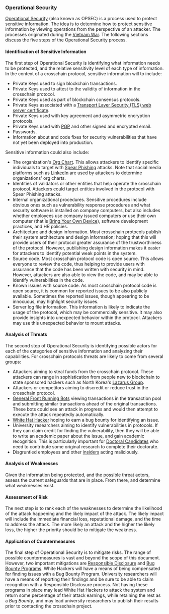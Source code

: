 ### Operational Security

[Operational Security](https://www.fortinet.com/resources/cyberglossary/operational-security) (also known as OPSEC) is a process used to protect sensitive information. The idea is to determine how to protect sensitive information by viewing operations from the perspective of an attacker. The processes originated during the [Vietnam War](https://en.wikipedia.org/wiki/Operations_security#History). The following sections discuss the five steps of the Operational Security process.

#### Identification of Sensitive Information
The first step of Operational Security is identifying what information needs to be protected, and the relative sensitivity level of each type of information. In the context of a crosschain protocol, sensitive information will to include:

* Private Keys used to sign blockchain transactions.
* Private Keys used to attest to the validity of information in the crosschain protocol.
* Private Keys used as part of blockchain consensus protocols.
* Private Keys associated with a [Transport Layer Security (TLS) web server certificate](https://aws.amazon.com/what-is/ssl-certificate/). 
* Private Keys used with key agreement and asymmetric encryption protocols. 
* Private Keys used with [PGP](https://en.wikipedia.org/wiki/Pretty_Good_Privacy) and other signed and encrypted email.
* Passwords.
* Information about and code fixes for security vulnerabilities that have not yet been deployed into production.

Sensitive information could also include:

* The organization's [Org Chart](https://en.wikipedia.org/wiki/Organizational_chart). This allows attackers to identify specific individuals to target with [Spear Phishing](https://www.trendmicro.com/vinfo/us/security/definition/spear-phishing) attacks. Note that social media platforms such as [LinkedIn](https://www.linkedin.com/) are used by attackers to determine organizations' org charts.
* Identities of validators or other entities that help operate the crosschain protocol. Attackers could target entities involved in the protocol with Spear Phishing attacks.
* Internal organizational procedures. Sensitive procedures include obvious ones such as vulnerability response procedures and what security software is installed on company computers, but also includes whether employees use company issued computers or use their own computer (that is [Bring Your Own Device](https://en.wikipedia.org/wiki/Bring_your_own_device)), software development practices, and HR policies.
* Architecture and design information. Most crosschain protocols publish their system architecture and design information; hoping that this will provide users of their protocol greater assurance of the trustworthiness of the protocol. However, publishing design information makes it easier for attackers to identify potential weak points in the system.
* Source code. Most crosschain protocol code is open source. This allows everyone to review the code, thus helping to provide users with assurance that the code has been written with security in mind. However, attackers are also able to view the code, and may be able to identify vulnerabilities in the code.  
* Known issues with source code. As most crosschain protocol code is open source, it is common for reported issues to be also publicly available. Sometimes the reported issues, though appearing to be innocuous, may highlight security issues.
* Server log file information. This information is likely to indicate the usage of the protocol, which may be commercially sensitive. It may also provide insights into unexpected behavior within the protocol. Attackers may use this unexpected behavior to mount attacks.


#### Analysis of Threats

The second step of Operational Security is identifying possible actors for each of the categories of sensitive information and analyzing their capabilities. For crosschain protocols threats are likely to come from several groups:

* Attackers aiming to steal funds from the crosschain protocol. These attackers can range in sophistication from people new to blockchain to state sponsored hackers such as North Korea's [Lazarus Group](https://en.wikipedia.org/wiki/Lazarus_Group).
* Attackers or competitors aiming to discredit or reduce trust in the crosschain protocol.
* [General Front Running Bots](https://www.youtube.com/watch?v=Jiis5Kr_QU0) viewing transactions in the transaction pool and submitting similar transactions ahead of the original transactions. These bots could see an attack in progress and would then attempt to execute the attack repeatedly automatically. 
* [White Hat Hacker](https://en.wikipedia.org/wiki/White_hat_(computer_security)) hoping to earn a bug bounty for identifying an issue.
* University researchers aiming to identify vulnerabilities in protocols. If they can claim credit for finding the vulnerability, then they will be able to write an academic paper about the issue, and gain academic recognition. This is particularly important for [Doctoral Candidates](https://en.wikipedia.org/wiki/Doctor_of_Philosophy) who need to contribute some original research to complete their doctorate.
* Disgruntled employees and other [insiders](https://www.cisa.gov/defining-insider-threats) acting maliciously.


#### Analysis of Weaknesses 
Given the information being protected, and the possible threat actors, assess the current safeguards that are in place. From there, and determine what weaknesses exist.


#### Assessment of Risk
The next step is to rank each of the weaknesses to determine the likelihood of the attack happening and the likely impact of the attack. The likely impact will include the immediate financial loss, reputational damage, and the time to address the attack. The more likely an attack and the higher the likely loss, the higher the priority should be to mitigate the weakness.


#### Application of Countermeasures 
The final step of Operational Security is to mitigate risks. The range of possible countermeasures is vast and beyond the scope of this document. However, two important mitigations are [Responsible Disclosure](https://en.wikipedia.org/wiki/Coordinated_vulnerability_disclosure) and [Bug Bounty Programs](https://en.wikipedia.org/wiki/Bug_bounty_program). White Hackers will have a means of being compensated for finding issues with a Bug Bounty Program. University researchers will have a means of reporting their findings and be sure to be able to claim recognition with a Responsible Disclosure process. Not having these programs in place may lead White Hat Hackers to attack the system and return some percentage of their attack earnings, while retaining the rest as a *Bug Bounty*, and may lead university researchers to publish their results prior to contacting the crosschain project. 








